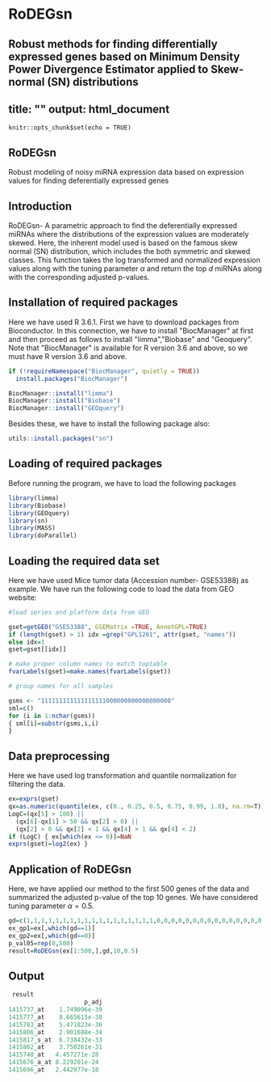 # RoDEGsn
Robust methods for finding differentially expressed genes based on Minimum Density Power Divergence Estimator applied to Skew-normal (SN) distributions
---
title: ""
output: html_document
---

```{r setup, include=FALSE}
knitr::opts_chunk$set(echo = TRUE)
```

## RoDEGsn
Robust modeling of noisy miRNA expression data based on expression values for finding deferentially expressed genes

## Introduction
RoDEGsn- A parametric approach to find the deferentially expressed miRNAs where the distributions of the expression values are moderately skewed. Here, the inherent model used is based on the famous skew normal (SN) distribution, which includes the both symmetric and skewed classes. This function takes the log transformed and normalized expression values along with the tuning parameter $\alpha$ and return the top $d$ miRNAs along with the corresponding adjusted p-values.

## Installation of required packages

Here we have used R 3.6.1. First we have to download packages from Bioconductor. In this connection, we have to install "BiocManager" at first and then proceed as follows to install "limma","Biobase" and "Geoquery". Note that "BiocManager" is available for R version 3.6 and above, so we must have R version 3.6 and above.

```r
if (!requireNamespace("BiocManager", quietly = TRUE))
  install.packages("BiocManager")

BiocManager::install("limma")
BiocManager::install("Biobase")
BiocManager::install("GEOquery")
```
Besides these, we have to install the following package also:
```r
utils::install.packages("sn")
```

## Loading of required packages
Before running the program, we have to load the following packages
```r
library(limma)
library(Biobase)
library(GEOquery)
library(sn)
library(MASS)
library(doParallel)
```

## Loading the required data set

Here we have used Mice tumor data (Accession number- GSE53388) as example. We have run the following code to load the data from GEO website:

```r
#load series and platform data from GEO

gset=getGEO("GSE53388", GSEMatrix =TRUE, AnnotGPL=TRUE)
if (length(gset) > 1) idx =grep("GPL1261", attr(gset, "names")) 
else idx=1
gset=gset[[idx]]

# make proper column names to match toptable 
fvarLabels(gset)=make.names(fvarLabels(gset))

# group names for all samples

gsms <- "111111111111111111000000000000000000"
sml=c()
for (i in 1:nchar(gsms)) 
{ sml[i]=substr(gsms,i,i) 
}
```

## Data preprocessing
Here we have used log transformation and quantile normalization for filtering the data.
```r
ex=exprs(gset)
qx=as.numeric(quantile(ex, c(0., 0.25, 0.5, 0.75, 0.99, 1.0), na.rm=T))
LogC=(qx[5] > 100) ||
  (qx[6]-qx[1] > 50 && qx[2] > 0) ||
  (qx[2] > 0 && qx[2] < 1 && qx[4] > 1 && qx[4] < 2)
if (LogC) { ex[which(ex <= 0)]=NaN
exprs(gset)=log2(ex) }

```
## Application of RoDEGsn
Here, we have applied our method to the first 500 genes of the data and summarized the adjusted p-value of the top 10 genes. We have considered tuning parameter $\alpha=0.5$. 

```r
gd=c(1,1,1,1,1,1,1,1,1,1,1,1,1,1,1,1,1,1,0,0,0,0,0,0,0,0,0,0,0,0,0,0,0,0,0,0)
ex_gp1=ex[,which(gd==1)]
ex_gp2=ex[,which(gd==0)]
p_val05=rep(0,500)
result=RoDEGsn(ex[1:500,],gd,10,0.5)
```
## Output
```r
 result
                     p_adj
1415737_at    1.749096e-39
1415777_at    8.665615e-38
1415783_at    5.471823e-36
1415806_at    2.901688e-34
1415817_s_at  6.738432e-33
1415862_at    3.750261e-31
1415740_at   4.457271e-28
1415676_a_at 8.229201e-24
1415696_at   2.442977e-18
```
